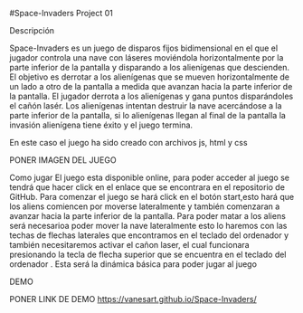 #Space-Invaders Project 01

Descripción

Space-Invaders es un juego de disparos fijos bidimensional en el que el jugador controla una nave con láseres moviéndola horizontalmente por la parte inferior de la pantalla y disparando a los alienígenas que descienden. El objetivo es derrotar a los alienígenas que se mueven horizontalmente de un lado a otro de la pantalla a medida que avanzan hacia la parte inferior de la pantalla. El jugador derrota a los alienígenas y gana puntos disparándoles el cañón lasér. Los alienígenas intentan destruir la nave acercándose a la parte inferior de la pantalla, si lo alienígenas llegan al final de la pantalla la invasión alienígena tiene éxito y el juego termina.

En este caso el juego ha sido creado con archivos js, html y css

PONER IMAGEN DEL JUEGO

Como jugar 
El juego esta disponible online, para poder acceder al juego se tendrá que hacer click en el enlace que se encontrara en el repositorio de  GitHub.
Para comenzar  el juego se hará click en el botón start,esto hará que los aliens comiencen por moverse lateralmente y también comenzaran a avanzar hacia la parte inferior de la pantalla.
Para poder matar a los aliens será necesarioa poder mover la nave lateralmente esto lo haremos con las techas de flechas laterales que encontramos en el teclado del ordenador  y también necesitaremos activar el cañon laser, el cual funcionara presionando la tecla de flecha superior que se encuentra en el teclado del ordenador .
Esta será la dinámica básica para poder jugar al juego 

DEMO 

PONER LINK DE DEMO
https://vanesart.github.io/Space-Invaders/
